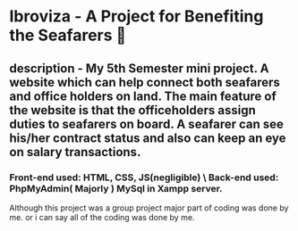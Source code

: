 # Ibroviza - A Project for Benefiting the Seafarers 💙
## description - My 5th Semester mini project. A website which can help connect both seafarers and office holders on land. The main feature of the website is that the officeholders assign duties to seafarers on board. A seafarer can see his/her contract status and also can keep an eye on salary transactions.
### Front-end used: HTML, CSS, JS(negligible) \ Back-end used: PhpMyAdmin( Majorly ) MySql in Xampp server.

Although this project was a group project major part of coding was done by me. or i can say all of the coding was done by me.
